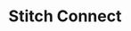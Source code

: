 ---
title: Stitch Connect
permalink: /developers/stitch-connect/
redirect_from: /stitch-connect/

sidebar: overview
layout: developer

product-type: "connect"
content-type: "overview"

toolkit:
  - title: "{{ api.name }}"
    icon: "{{ api.icon }}"
    url: "{{ api.section | flatify }}"
    description: "{{ api.description | flatify }}"

  - title: "{{ js.name }}"
    icon: "{{ js.icon }}"
    url: "{{ js.section | flatify }}"
    description: "{{ js.description | flatify }}"
---